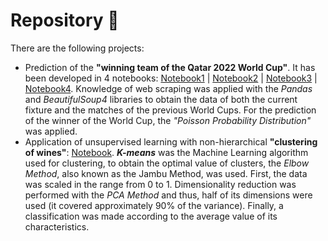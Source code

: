 # Repository 💚
There are the following projects:

* Prediction of the **"winning team of the Qatar 2022 World Cup"**. It has been developed in 4 notebooks: 
[Notebook1](https://github.com/JoshepB3/NewRepository3/blob/main/1_2022_WC_Qatar_Data_collection.ipynb) | 
[Notebook2](https://github.com/JoshepB3/NewRepository3/blob/main/2_2022_WC_Qatar_Data_collection.ipynb) | 
[Notebook3](https://github.com/JoshepB3/NewRepository3/blob/main/3_2022_WC_Qatar_Data_cleaning.ipynb) | 
[Notebook4](https://github.com/JoshepB3/NewRepository3/blob/main/4_2022_WC_Qatar_Model_creation.ipynb).
Knowledge of web scraping was applied with the *Pandas* and *BeautifulSoup4* libraries to obtain the data of both the current fixture 
and the matches of the previous World Cups. 
For the prediction of the winner of the World Cup, the *"Poisson Probability Distribution"* was applied.
* Application of unsupervised learning with non-hierarchical **"clustering of wines"**:
[Notebook](https://github.com/JoshepB3/NewRepository3/blob/main/wine_clustering.ipynb). 
***K-means*** was the Machine Learning algorithm used for clustering, to obtain the optimal value of clusters, 
the *Elbow Method*, also known as the Jambu Method, was used. 
First, the data was scaled in the range from 0 to 1. 
Dimensionality reduction was performed with the *PCA Method* and thus, half of its dimensions were used 
(it covered approximately 90% of the variance). 
Finally, a classification was made according to the average value of its characteristics.
